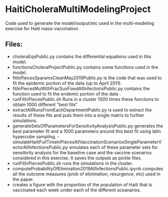 # HaitiCholeraMultiModelingProject
Code used to generate the model/output/etc used in the multi-modeling exercise for Haiti mass-vaccination.

## Files:
- choleraEqsPublic.py contains the differential equations used in this model.
- functionsCholeraProjectPublic.py contains some functions used in the model.
- fitInPieces3paramsCleanMay2019Public.py is the code that was used to fit the epidemic portion of the data (up to April 2011).
- fitInPiecesMuWithFracSusFixedAllInfectionsPublic.py contains the function used to fit the endemic portion of the data . 
- runFitInPiecesPublic.sh Runs in a cluster 1000 times these functions to obtain 1000 different "best fits"
- extractAllRunsFromEachDepartmentPublic.py is used to extract the results of these fits and puts them into a single matrix to further 
simulations.
- generateSetsOfParametersForSensitivityAnalysisPublic.py generates the best parameter fit and a 1000 parameters around this best fit using latin hypercube sampling. 
-simulateHaitiFullTimeInPiecesAllVaccinationScenariosSingleParameterVectorAllInfectionsPublic.py simulates each of these parameter sets for sensitivity analysis for the baseline case and the vaccine scenarios considered in this exercise. It saves the outputs as pickle files. 
- runFitInPiecesPublic.sh runs the simulations in the cluster.
- computeProbabilityOfElimination2019AllInfectionsPublic.ipynb computes all the outcome measures (prob of elimination, resurgence, etc) used in the paper. 
- creates a figure with the proportion of the population of Haiti that is vaccinated each week under each of the different sceanarios. 
